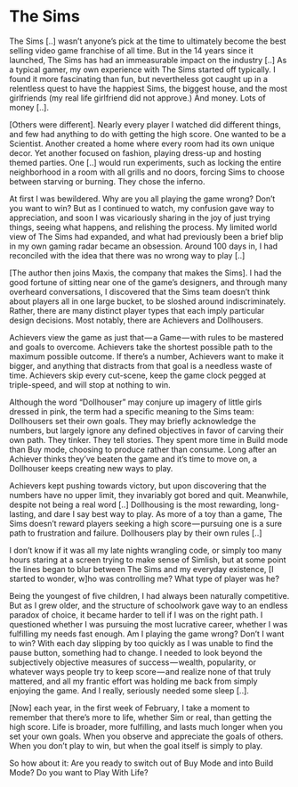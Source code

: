 # The Sims

The Sims [..] wasn’t anyone’s pick at the time to ultimately become
the best selling video game franchise of all time. But in the 14 years
since it launched, The Sims has had an immeasurable impact on the
industry [..] As a typical gamer, my own experience with The Sims
started off typically. I found it more fascinating than fun, but
nevertheless got caught up in a relentless quest to have the happiest
Sims, the biggest house, and the most girlfriends (my real life
girlfriend did not approve.) And money. Lots of money [..].

[Others were different]. Nearly every player I watched did different
 things, and few had anything to do with getting the high score. One
 wanted to be a Scientist.  Another created a home where every room
 had its own unique decor. Yet another focused on fashion, playing
 dress-up and hosting themed parties.  One [..] would run experiments,
 such as locking the entire neighborhood in a room with all grills and
 no doors, forcing Sims to choose between starving or burning. They
 chose the inferno.

At first I was bewildered. Why are you all playing the game wrong?
 Don’t you want to win? But as I continued to watch, my confusion gave
 way to appreciation, and soon I was vicariously sharing in the joy of
 just trying things, seeing what happens, and relishing the
 process. My limited world view of The Sims had expanded, and what had
 previously been a brief blip in my own gaming radar became an
 obsession. Around 100 days in, I had reconciled with the idea that
 there was no wrong way to play [..]

[The author then joins Maxis, the company that makes the Sims]. I had
the good fortune of sitting near one of the game’s designers, and
through many overheard conversations, I discovered that the Sims team
doesn’t think about players all in one large bucket, to be sloshed
around indiscriminately. Rather, there are many distinct player types
that each imply particular design decisions. Most notably, there are
Achievers and Dollhousers.

Achievers view the game as just that — a Game — with rules to be
mastered and goals to overcome. Achievers take the shortest possible
path to the maximum possible outcome. If there’s a number, Achievers
want to make it bigger, and anything that distracts from that goal is
a needless waste of time. Achievers skip every cut-scene, keep the
game clock pegged at triple-speed, and will stop at nothing to win.

Although the word “Dollhouser” may conjure up imagery of little girls
dressed in pink, the term had a specific meaning to the Sims team:
Dollhousers set their own goals. They may briefly acknowledge the
numbers, but largely ignore any defined objectives in favor of carving
their own path. They tinker. They tell stories. They spent more time
in Build mode than Buy mode, choosing to produce rather than
consume. Long after an Achiever thinks they’ve beaten the game and
it’s time to move on, a Dollhouser keeps creating new ways to play.

Achievers kept pushing towards victory, but upon discovering that the
numbers have no upper limit, they invariably got bored and
quit. Meanwhile, despite not being a real word [..] Dollhousing is the
most rewarding, long-lasting, and dare I say best way to play. As more
of a toy than a game, The Sims doesn’t reward players seeking a high
score — pursuing one is a sure path to frustration and
failure. Dollhousers play by their own rules [..]

I don’t know if it was all my late nights wrangling code, or simply
 too many hours staring at a screen trying to make sense of Simlish,
 but at some point the lines began to blur between The Sims and my
 everyday existence, [I started to wonder, w]ho was controlling me?
 What type of player was he?

Being the youngest of five children, I had always been naturally
competitive. But as I grew older, and the structure of schoolwork gave
way to an endless paradox of choice, it became harder to tell if I was
on the right path. I questioned whether I was pursuing the most
lucrative career, whether I was fulfilling my needs fast enough. Am I
playing the game wrong? Don’t I want to win? With each day slipping by
too quickly as I was unable to find the pause button, something had to
change. I needed to look beyond the subjectively objective measures of
success — wealth, popularity, or whatever ways people try to keep
score — and realize none of that truly mattered, and all my frantic
effort was holding me back from simply enjoying the game. And I
really, seriously needed some sleep [..].

[Now] each year, in the first week of February, I take a moment to
remember that there’s more to life, whether Sim or real, than getting
the high score. Life is broader, more fulfilling, and lasts much
longer when you set your own goals. When you observe and appreciate
the goals of others. When you don’t play to win, but when the goal
itself is simply to play.

So how about it: Are you ready to switch out of Buy Mode and into
Build Mode? Do you want to Play With Life?













